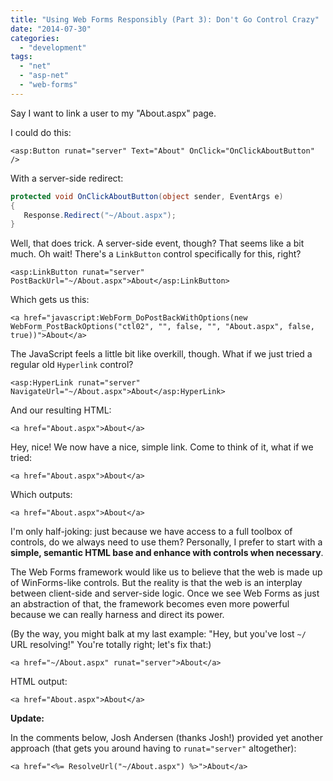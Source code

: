 ```yaml
---
title: "Using Web Forms Responsibly (Part 3): Don't Go Control Crazy"
date: "2014-07-30"
categories: 
  - "development"
tags: 
  - "net"
  - "asp-net"
  - "web-forms"
---
```


Say I want to link a user to my "About.aspx" page.

I could do this:

```markup
<asp:Button runat="server" Text="About" OnClick="OnClickAboutButton" />
```

With a server-side redirect:

```csharp
protected void OnClickAboutButton(object sender, EventArgs e)
{
   Response.Redirect("~/About.aspx");
}
```

Well, that does trick. A server-side event, though? That seems like a bit much. Oh wait! There's a `LinkButton` control specifically for this, right?

```markup
<asp:LinkButton runat="server" PostBackUrl="~/About.aspx">About</asp:LinkButton>
```

Which gets us this:

```markup
<a href="javascript:WebForm_DoPostBackWithOptions(new WebForm_PostBackOptions("ctl02", "", false, "", "About.aspx", false, true))">About</a>
```

The JavaScript feels a little bit like overkill, though. What if we just tried a regular old `Hyperlink` control?

```markup
<asp:HyperLink runat="server" NavigateUrl="~/About.aspx">About</asp:HyperLink>
```

And our resulting HTML:

```markup
<a href="About.aspx">About</a>
```

Hey, nice! We now have a nice, simple link. Come to think of it, what if we tried:

```markup
<a href="About.aspx">About</a>
```

Which outputs:

```markup
<a href="About.aspx">About</a>
```

I'm only half-joking: just because we have access to a full toolbox of controls, do we always need to use them? Personally, I prefer to start with a **simple, semantic HTML base and enhance with controls when necessary**.

The Web Forms framework would like us to believe that the web is made up of WinForms-like controls. But the reality is that the web is an interplay between client-side and server-side logic. Once we see Web Forms as just an abstraction of that, the framework becomes even more powerful because we can really harness and direct its power.

(By the way, you might balk at my last example: "Hey, but you've lost `~/` URL resolving!" You're totally right; let's fix that:)

```markup
<a href="~/About.aspx" runat="server">About</a>
```

HTML output:

```markup
<a href="About.aspx">About</a>
```

**Update:**

In the comments below, Josh Andersen (thanks Josh!) provided yet another approach (that gets you around having to `runat="server"` altogether):

```markup
<a href="<%= ResolveUrl("~/About.aspx") %>">About</a>
```
